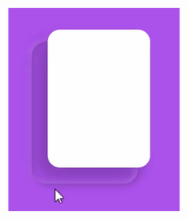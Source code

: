 <p align="center">
  <img src="image/soft_box_shadow.PNG" width="350" alt="accessibility text">
</p>

